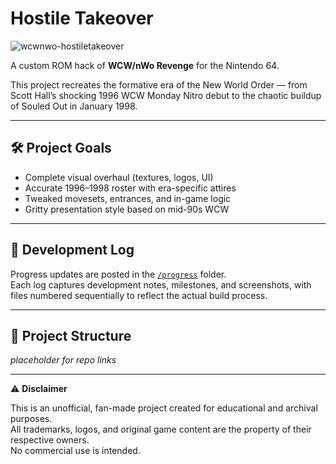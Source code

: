 # Hostile Takeover

![wcwnwo-hostiletakeover](https://github.com/user-attachments/assets/eb7cde9a-213f-49e7-a596-3dad292967b9)

A custom ROM hack of **WCW/nWo Revenge** for the Nintendo 64.

This project recreates the formative era of the New World Order — from Scott Hall’s shocking 1996 WCW Monday Nitro debut to the chaotic buildup of Souled Out in January 1998.

---

## 🛠 Project Goals

- Complete visual overhaul (textures, logos, UI)
- Accurate 1996–1998 roster with era-specific attires
- Tweaked movesets, entrances, and in-game logic
- Gritty presentation style based on mid-90s WCW

---

## 📓 Development Log

Progress updates are posted in the [`/progress`](./progress) folder.  
Each log captures development notes, milestones, and screenshots, with files numbered sequentially to reflect the actual build process.

---

## 📁 Project Structure

*placeholder for repo links*

---

⚠️ **Disclaimer**

This is an unofficial, fan-made project created for educational and archival purposes.  
All trademarks, logos, and original game content are the property of their respective owners.  
No commercial use is intended.




